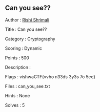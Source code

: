 ## Can you see??

Author : <a href="https://github.com/Rshrimali17/">Rishi Shrimali</a>

Title : Can you see??

Category : Cryptography

Scoring : Dynamic

Points : 500

Description : 

Flags : vishwaCTF{vvho n33ds 3y3s 7o 5ee}

Files : can_you_see.txt

Hints : None

Solves : 5